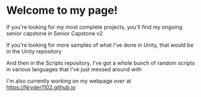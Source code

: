 # Welcome to my page!
If you're looking for my most complete projects, you'll find my ongoing senior capstone in Senior Capstone v2

If you're looking for more samples of what I've done in Unity, that would be in the Unity repository

And then in the Scripts repository, I've got a whole bunch of random scripts in various languages that I've just messed around with

I'm also currently working on my webpage over at https://Nryder1102.github.io
